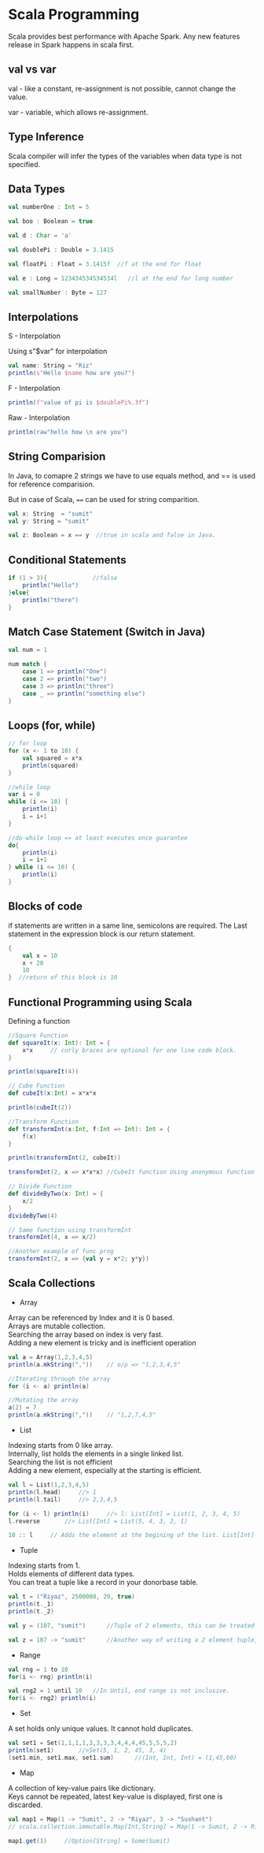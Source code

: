 # Scala Programming

Scala provides best performance with Apache Spark. Any new features release in Spark happens in scala first.

## val vs var

val - like a constant, re-assignment is not possible, cannot change the value.

var - variable, which allows re-assignment.

## Type Inference

Scala compiler will infer the types of the variables when data type is not specified.

## Data Types

```scala
val numberOne : Int = 5

val boo : Boolean = true

val d : Char = 'a'

val doublePi : Double = 3.1415

val floatPi : Float = 3.1415f  //f at the end for float

val e : Long = 123434534534534l   //l at the end for long number

val smallNumber : Byte = 127
```

## Interpolations

S - Interpolation

Using s"$var" for interpolation

```scala
val name: String = "Riz"
println(s"Hello $name how are you?")
```

F - Interpolation

```scala
println(f"value of pi is $doublePi%.3f")
```

Raw - Interpolation

```scala
println(raw"hello how \n are you")
```

## String Comparision

In Java, to comapre 2 strings we have to use equals method, and  ==  is used for reference comparision.

But in case of Scala, `==` can be used for string comparition.

```scala
val x: String  = "sumit"
val y: String = "sumit"

val z: Boolean = x == y  //true in scala and false in Java.
```

## Conditional Statements

```scala
if (1 > 3){             //false
    println("Hello")
}else{
    println("there")
}
```

## Match Case Statement (Switch in Java)

```scala
val num = 1

num match {
    case 1 => println("One")
    case 2 => println("two")
    case 3 => println("three")
    case _ => println("something else")
}
```

## Loops (for, while)

```scala
// for loop
for (x <- 1 to 10) {
    val squared = x*x
    println(squared)
}

//while loop
var i = 0
while (i <= 10) {
    println(i)
    i = i+1
}

//do-while loop => at least executes once guarantee
do{
    println(i)
    i = i+1
} while (i <= 10) {
    println(i)
}
```

## Blocks of code

if statements are written in a same line, semicolons are required. The Last statement in the expression block is our return statement.

```scala
{
    val x = 10
    x + 20
    10
}  //return of this block is 10
```

## Functional Programming using Scala

Defining a function

```scala
//Square Function
def squareIt(x: Int): Int = {
    x*x     // curly braces are optional for one line code block.
}

println(squareIt(4))

// Cube Function
def cubeIt(x:Int) = x*x*x

println(cubeIt(2))

//Transform Function
def transformInt(x:Int, f:Int => Int): Int = {
    f(x)
}

println(transformInt(2, cubeIt))

transformInt(2, x => x*x*x) //CubeIt function Using anonymous function

// Divide Function
def divideByTwo(x: Int) = {
    x/2
}
divideByTwo(4)

// Same function using transformInt
transformInt(4, x => x/2)

//Another example of func prog
transformInt(2, x => {val y = x*2; y*y})
```

## Scala Collections

- Array

Array can be referenced by Index and it is 0 based. <br> 
Arrays are mutable collection. <br>
Searching the array based on index is very fast. <br>
Adding a new element is tricky and is inefficient operation <br>

```scala
val a = Array(1,2,3,4,5)
println(a.mkString(","))    // o/p => "1,2,3,4,5"

//Iterating through the array
for (i <- a) println(a)

//Mutating the array
a(2) = 7
println(a.mkString(","))    // "1,2,7,4,5"
```

- List

Indexing starts from 0 like array. <br>
Internally, list holds the elements in a single linked list. <br>
Searching the list is not efficient <br>
Adding a new element, especially at the starting is efficient.

```scala
val l = List(1,2,3,4,5)
println(l.head)     //> 1
println(l.tail)     //> 2,3,4,5

for (i <- l) println(i)     //> l: List[Int] = List(1, 2, 3, 4, 5)
l.reverse       //> List[Int] = List(5, 4, 3, 2, 1)

10 :: l     // Adds the element at the begining of the list. List[Int] = List(10, 1, 2, 3, 4, 5)
```

- Tuple

Indexing starts from 1. <br>
Holds elements of different data types. <br>
You can treat a tuple like a record in your donorbase table. <br>

```scala
val t = ("Riyaz", 2500000, 29, true)
println(t._1)
println(t._2)

val y = (107, "sumit")      //Tuple of 2 elements, this can be treated as key-value pair

val z = 107 -> "sumit"      //Another way of writing a 2 element tuple, treated as key-value pair.
```

- Range

```scala
val rng = 1 to 10
for(i <- rng) println(i)

val rng2 = 1 until 10   //In Until, end range is not inclusive.
for(i <- rng2) println(i)
```

- Set

A set holds only unique values. It cannot hold duplicates.

```scala
val set1 = Set(1,1,1,1,3,3,3,3,4,4,4,45,5,5,5,2)
println(set1)       //>Set(5, 1, 2, 45, 3, 4)
(set1.min, set1.max, set1.sum)      //(Int, Int, Int) = (1,45,60)
```

- Map

A collection of key-value pairs like dictionary. <br>
Keys cannot be repeated, latest key-value is displayed, first one is discarded. <br>

```scala
val map1 = Map(1 -> "Sumit", 2 -> "Riyaz", 3 -> "Sushant")
// scala.collection.immutable.Map[Int,String] = Map(1 -> Sumit, 2 -> Riyaz, 3 -> Sushant)

map1.get(1)     //Option[String] = Some(Sumit)
```
